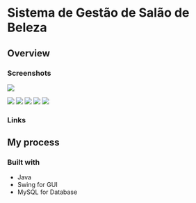 # Sistema de Gestão de Salão de Beleza

## Overview


### Screenshots

![](prewiew/Login.png)

![](prewiew/movimentos.jpg)
![](prewiew/clientes.jpg)
![](prewiew/fornecedores.jpg)
![](prewiew/servicos.jpg)
![](prewiew/estoque.png)
### Links

## My process

### Built with

- Java
- Swing for GUI
- MySQL for Database
